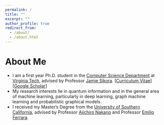 ```yaml
---
permalink: /
title: ""
excerpt: ""
author_profile: true
redirect_from: 
  - /about/
  - /about.html
---
```


<!--
<p align="center">
  <img src="https://ankith-mohan.github.io/images/AnkithMohan.jpeg?raw=true" alt="Photo" style="width: 450px;"/> 
</p>
-->

# About Me
* I am a first year Ph.D. student in the [Computer Science Department](https://cs.vt.edu/) at [Virginia Tech](https://www.vt.edu/), advised by Professor [Jamie Sikora](https://sites.google.com/site/jamiesikora/). [[Curriculum Vitae](https://drive.google.com/file/d/11LIjrjJ5-7hvxIvT6B-2tYeu06UiOl1s/view?usp=sharing)] [[Google Scholar](https://scholar.google.com/citations?user=h6EJ7CYAAAAJ&hl=en)]
* My research interests lie in quantum information and in the general area of machine learning, particularly in deep learning, graph machine learning and probabilistic graphical models.
* I received my Master’s Degree from the [University of Southern California](https://usc.edu/), advised by Professor [Aiichiro Nakano](https://viterbi.usc.edu/directory/faculty/Nakano/Aiichiro/) and Professor [Emilio Ferrara](https://emilio.ferrara.name).

<!--
# Academic Services
* Conference Reviewer: AAAI 2019, AAAI 2020, ICML 2020 (top reviewer award), NeurIPS 2020, AAAI 2021, ICLR 2021, AISTATS 2021, ICRA 2021, ICML 2021.
* Journal Reviewer: Journal of Artificial Intelligence Research (JAIR), IEEE Robotics and Automation Letters (RA-L).
-->
